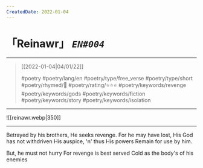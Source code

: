 ```yaml
---
CreatedDate: 2022-01-04
---
```

# 「Reinawr」 *`EN#004`*

---

> [[2022-01-04|04/01/22]]
> 
> #poetry 
> #poetry/lang/en 
> #poetry/type/free_verse #poetry/type/short 
> #poetry/rhymed/🔴 
> #poetry/rating/⭐⭐⭐ 
> #poetry/keywords/revenge #poetry/keywords/gods #poetry/keywords/fiction #poetry/keywords/story #poetry/keywords/isolation 

---

![[reinawr.webp|350]]

---

Betrayed by his brothers,
He seeks revenge.
For he may have lost,
His God has not withdriven
His auspice, 'n' thus His powers
Remain for use by him.

But, he must not hurry
For revenge is best served
Cold as the body's of his enemies